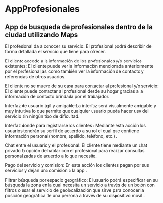 # AppProfesionales

## App de busqueda de profesionales dentro de la ciudad utilizando Maps

El profesional da a conocer su servicio: El profesional podrá describir de forma detallada el servicio que tiene para ofrecer.

El cliente accede a la información de los profesionales y/o servicios existentes: El cliente puede ver la información mencionada anteriormente por el profesional,así como también ver la información de contacto y referencias de otros usuarios.

El cliente no se mueve de su casa para contactar al profesional y/o servicio: El cliente puede contactar al profesional desde su hogar gracias a la información de contacto brindada por el trabajador.

Interfaz de usuario ágil y amigable:La interfaz será visualmente amigable y muy intuitiva lo que permite que cualquier usuario pueda hacer uso del servicio sin ningún tipo de dificultad.


Interfaz donde para registrarse los clientes : Mediante esta acción los usuarios  tendrán su perfil de acuerdo a su rol el cual  que contiene información personal (nombre, apellido, teléfono, etc.) .

Chat entre el usuario y el profesional: El cliente tiene mediante un chat privado la opción de hablar con el profesional para realizar consultas personalizadas de acuerdo a lo que necesite.

Pago del servicio y comision: En esta acción los clientes pagan por sus servicios y dejan una comision a la app .

Filtrar búsqueda por espacio geográfico: El usuario podrá especificar en su búsqueda la zona en la cual necesita un servicio a través de un botón con filtros  o usar el servicio de geolocalización que sirve para  conocer la posición geográfica de una persona a través de su dispositivo móvil .




